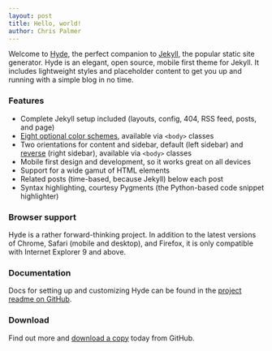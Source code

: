 ```yaml
---
layout: post
title: Hello, world!
author: Chris Palmer
---
```


Welcome to [Hyde](http://andhyde.com), the perfect companion to [Jekyll](http://jekyllrb.com), the popular static site generator. Hyde is an elegant, open source, mobile first theme for Jekyll. It includes lightweight styles and placeholder content to get you up and running with a simple blog in no time.

### Features

* Complete Jekyll setup included (layouts, config, 404, RSS feed, posts, and page)
* [Eight optional color schemes](https://github.com/mdo/hyde#themes), available via `<body>` classes
* Two orientations for content and sidebar, default (left sidebar) and [reverse](https://github.com/mdo/hyde#reverse-layout) (right sidebar), available via `<body>` classes
* Mobile first design and development, so it works great on all devices
* Support for a wide gamut of HTML elements
* Related posts (time-based, because Jekyll) below each post
* Syntax highlighting, courtesy Pygments (the Python-based code snippet highlighter)

### Browser support

Hyde is a rather forward-thinking project. In addition to the latest versions of Chrome, Safari (mobile and desktop), and Firefox, it is only compatible with Internet Explorer 9 and above.

### Documentation

Docs for setting up and customizing Hyde can be found in the [project readme on GitHub](https://github.com/mdo/hyde#readme).

### Download

Find out more and [download a copy](https://github.com/mdo/hyde) today from GitHub.

